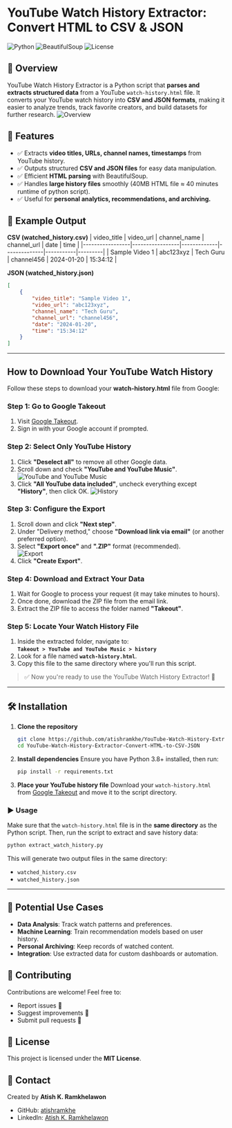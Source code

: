 # YouTube Watch History Extractor: Convert HTML to CSV & JSON

![Python](https://img.shields.io/badge/Python-3.8%2B-blue) ![BeautifulSoup](https://img.shields.io/badge/BeautifulSoup-HTML%20Parsing-brightgreen) ![License](https://img.shields.io/badge/License-MIT-lightgrey)

## 📌 Overview
YouTube Watch History Extractor is a Python script that **parses and extracts structured data** from a YouTube `watch-history.html` file. It converts your YouTube watch history into **CSV and JSON formats**, making it easier to analyze trends, track favorite creators, and build datasets for further research.
![Overview](images/main.png)  

## 🚀 Features
- ✅ Extracts **video titles, URLs, channel names, timestamps** from YouTube history.
- ✅ Outputs structured **CSV and JSON files** for easy data manipulation.
- ✅ Efficient **HTML parsing** with BeautifulSoup.
- ✅ Handles **large history files** smoothly (40MB HTML file ≈ 40 minutes runtime of python script).
- ✅ Useful for **personal analytics, recommendations, and archiving.**

## 📂 Example Output

**CSV (watched_history.csv)**
| video_title      | video_url        | channel_name | channel_url   | date       | time     |
|-----------------|-----------------|-------------|--------------|-----------|---------|
| Sample Video 1  | abc123xyz        | Tech Guru   | channel456   | 2024-01-20 | 15:34:12 |

**JSON (watched_history.json)**
```json
[
    {
        "video_title": "Sample Video 1",
        "video_url": "abc123xyz",
        "channel_name": "Tech Guru",
        "channel_url": "channel456",
        "date": "2024-01-20",
        "time": "15:34:12"
    }
]
```


---

## **How to Download Your YouTube Watch History**  
Follow these steps to download your **watch-history.html** file from Google:  

### **Step 1: Go to Google Takeout**  
1. Visit [Google Takeout](https://takeout.google.com/).  
2. Sign in with your Google account if prompted.  

### **Step 2: Select Only YouTube History**  
1. Click **"Deselect all"** to remove all other Google data.
2. Scroll down and check **"YouTube and YouTube Music"**. 
![YouTube and YouTube Music](images/takeout_1.png)  
3. Click **"All YouTube data included"**, uncheck everything except **"History"**, then click OK.
![History](images/takeout_2.png)    

### **Step 3: Configure the Export**  
1. Scroll down and click **"Next step"**.  
2. Under "Delivery method," choose **"Download link via email"** (or another preferred option).  
3. Select **"Export once"** and **".ZIP"** format (recommended).  
![Export](images/takeout_3.png)    
4. Click **"Create Export"**.  

### **Step 4: Download and Extract Your Data**  
1. Wait for Google to process your request (it may take minutes to hours).  
2. Once done, download the ZIP file from the email link.  
3. Extract the ZIP file to access the folder named **"Takeout"**.  

### **Step 5: Locate Your Watch History File**  
1. Inside the extracted folder, navigate to:  
   **`Takeout > YouTube and YouTube Music > history`**  
2. Look for a file named **`watch-history.html`**.  
3. Copy this file to the same directory where you'll run this script.  

> ✅ Now you're ready to use the YouTube Watch History Extractor! 🚀  

---

## 🛠️ Installation

1. **Clone the repository**
   ```sh
   git clone https://github.com/atishramkhe/YouTube-Watch-History-Extractor-Convert-HTML-to-CSV-JSON
   cd YouTube-Watch-History-Extractor-Convert-HTML-to-CSV-JSON
   ```

2. **Install dependencies**
   Ensure you have Python 3.8+ installed, then run:
   ```sh
   pip install -r requirements.txt
   ```

3. **Place your YouTube history file**
   Download your `watch-history.html` from [Google Takeout](https://takeout.google.com/) and move it to the script directory.

### ▶️ Usage  

Make sure that the `watch-history.html` file is in the **same directory** as the Python script. Then, run the script to extract and save history data:  

```bash
python extract_watch_history.py
```  

This will generate two output files in the same directory:  
- `watched_history.csv`  
- `watched_history.json`  

---

## 🎯 Potential Use Cases
- **Data Analysis**: Track watch patterns and preferences.
- **Machine Learning**: Train recommendation models based on user history.
- **Personal Archiving**: Keep records of watched content.
- **Integration**: Use extracted data for custom dashboards or automation.

## 🤝 Contributing
Contributions are welcome! Feel free to:
- Report issues 🐞
- Suggest improvements 🚀
- Submit pull requests 📌

## 📜 License
This project is licensed under the **MIT License**.

## 📧 Contact
Created by **Atish K. Ramkhelawon**
- GitHub: [atishramkhe](https://github.com/atishramkhe)
- LinkedIn: [Atish K. Ramkhelawon](https://www.linkedin.com/in/atish-ramkhelawon-10a806b8/)
